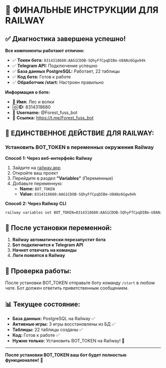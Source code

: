 # 🚀 ФИНАЛЬНЫЕ ИНСТРУКЦИИ ДЛЯ RAILWAY

## ✅ Диагностика завершена успешно!

**Все компоненты работают отлично:**
- ✅ **Токен бота:** `8314318680:AAG1CDOB-SQhyFfCpqDIBm-U8ANz6Ggw94k`
- ✅ **Telegram API:** Подключение успешно
- ✅ **База данных PostgreSQL:** Работает, 22 таблицы
- ✅ **Код бота:** Готов к работе
- ✅ **Обработчик /start:** Настроен правильно

**Информация о боте:**
- 🤖 **Имя:** Лес и волки
- 🆔 **ID:** 8314318680
- 👤 **Username:** @Forest_fuss_bot
- 🔗 **Ссылка:** https://t.me/Forest_fuss_bot

## 🎯 ЕДИНСТВЕННОЕ ДЕЙСТВИЕ ДЛЯ RAILWAY:

### Установить BOT_TOKEN в переменных окружения Railway

**Способ 1: Через веб-интерфейс Railway**
1. Зайдите на [railway.app](https://railway.app)
2. Откройте ваш проект
3. Перейдите в раздел **"Variables"** (Переменные)
4. Добавьте переменную:
   - **Name:** `BOT_TOKEN`
   - **Value:** `8314318680:AAG1CDOB-SQhyFfCpqDIBm-U8ANz6Ggw94k`

**Способ 2: Через Railway CLI**
```bash
railway variables set BOT_TOKEN=8314318680:AAG1CDOB-SQhyFfCpqDIBm-U8ANz6Ggw94k
```

## 🔄 После установки переменной:

1. **Railway автоматически перезапустит бота**
2. **Бот подключится к Telegram API**
3. **Начнет отвечать на команды**
4. **Логи появятся в Railway**

## 🧪 Проверка работы:

После установки BOT_TOKEN отправьте боту команду `/start` в любом чате. Бот должен ответить приветственным сообщением.

## 📊 Текущее состояние:

- **База данных:** PostgreSQL на Railway ✅
- **Активные игры:** 3 игры восстановлены из БД ✅
- **Таблицы:** 22 таблицы созданы ✅
- **Код:** Готов к работе ✅
- **Нужно только:** Установить BOT_TOKEN на Railway! 🎯

---

**После установки BOT_TOKEN ваш бот будет полностью функционален!** 🚀

